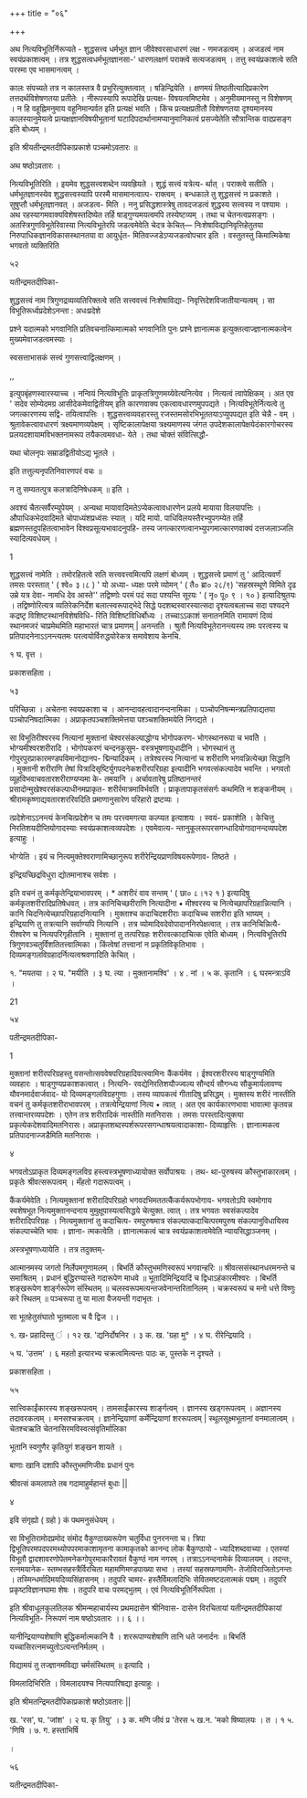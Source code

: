 +++
title = "०६"

+++

अथ नित्यविभूतिर्निरूप्यते - शुद्धसत्त्व धर्मभूत ज्ञान जीवेश्वरसाधारणं लक्ष - णमजडत्वम् । अजडत्वं नाम स्वयंप्रकाशत्वम् । तत्र शुद्धसत्वधर्मभूतज्ञानसा-' धारणलक्षणं पराक्त्वे सत्यजडत्वम् । तत्तु स्वयंप्रकाशत्वे सति परस्मा एव भासमानत्वम् । 

कालः संपच्यते तत्र न कालस्तत्र वै प्रभुरित्युक्तत्वात् । षडिन्द्रियेति । क्षणमयं तिष्ठतीत्यादिप्रकारेण तत्तदर्थविशेषणतया प्रतीतेः । नीरूपस्यापि रूपादेखि प्रत्यक्ष- विषयत्वमिष्टमेव । अनुमीयमानस्तु न विशेषणम् । न हि वहूह्निमनुमाय वहूनिमान्पर्वत इति प्रत्यक्षं भवति । किंच प्रत्यक्षप्रतीतौ विशेषणतया दृश्यमानस्य कालस्यानुमेयत्वे प्रत्यक्षज्ञानविषयीभूतानां घटादिपदार्थानामप्यानुमानिकत्वं प्रसज्येतेति सौत्रान्तिक वादप्रसङ्ग इति बोध्यम् । 

इति श्रीयतीन्द्रमतदीपिकाप्रकाशे पञ्चमोऽवतारः ॥ 

अथ षष्ठोऽवतारः । 

नित्यविभूतिरिति । इयमेव शुद्धसत्त्वशब्देन व्यवह्रियते । शुद्धं सत्त्वं यत्रेत्य- र्थात् । पराक्त्वे सतीति । धर्मभूतज्ञानस्येव शुद्धसत्त्वस्यापि परस्मै मासमानत्वात्प- राक्त्वम् । बन्धकाले तु शुद्धसत्त्वं न प्रकाशते । सुषुप्तौ धर्मभूतज्ञानवत् । अजडत्व- मिति । ननु प्रसिद्धशास्त्रेषु तावदजडत्वं शुद्धस्य सत्त्वस्य न पश्यामः । अथ रहस्यागमवाक्यविशेषस्तदिष्येत तर्हि षाड्गुण्यमयत्वमपि तस्येष्टव्यम् । तथा च चेतनत्वप्रसङ्गः । अतस्त्रिगुणविभूतेरिवास्या नित्यविभूतेरपि जडत्वमेवेति चेदत्र केचित्— निःशेषाविद्यानिवृत्तिहेतुतया निरुपाधिकज्ञानविकासस्थानतया वा आयुर्धृत- मितिवज्जडेऽप्यजडत्वोपचार इति । वस्तुतस्तु किमात्मिकेषा भगवतो व्यक्तिरिति 

५२ 

यतीन्द्रमतदीपिका- 

शुद्धसत्त्वं नाम त्रिगुणद्रव्यव्यतिरिक्तत्वे सति सत्त्ववत्त्वं निःशेषाविद्या- निवृत्तिदेशविजातीयान्यत्वम् । सा विभूतिरूर्ध्वप्रदेशेऽनन्ता : अधःप्रदेशे 

प्रश्ने यदात्मको भगवानिति प्रतिवचनात्किमात्मको भगवानिति पुनः प्रश्ने ज्ञानात्मक इत्युक्तत्वाज्ज्ञानात्मकत्वेन मुख्यमेवाजडत्वमस्याः । 

स्वसत्ताभासकं सत्त्वं गुणसत्त्वाद्विलक्षणम् । 

,, 

इत्युपबृंहणस्वारस्याच्च । नन्वियं नित्यविभूतिः प्राकृतत्रिगुणमय्येवेत्यनित्येव । नित्यत्वं त्वापेक्षिकम् । अत एव ' सदेव सोम्येदमग्र आसीदेकमेवाद्वितीयम् इति कारणवाक्य एकत्वावधारणमुपपद्यते । नित्यविभूतेर्नित्यत्वे तु जगत्कारणस्य सद्वि- तयित्वापत्तिः । शुद्धसत्त्वव्यवहारस्तु रजस्तमसोरभिभूततयाऽप्युपपद्यत इति चेन्नै - वम् । श्रुतावेकत्वावधारणं त्रक्ष्यमाणव्यपेक्षम् । सृष्टिकालापेक्षया त्रक्ष्यमाणस्य जंगत उपदेशकालापेक्षयेदंकारगोचरस्य प्रलयदशायामविभक्तनामरूप तयैकत्वमवधा- येते । तथा चोक्तं संवित्सिद्धौ- 

यथा चोलनृपः सम्राडद्वितीयोऽद्य भूतले । 

इति तत्तुल्यनृपतिनिवारणपरं वचः ॥ 

न तु सम्यतत्पुत्र कलत्रादिनिषेधकम् ॥ इति । 

अवश्यं चैतत्सर्वैरम्युपेयम् । अन्यथा मायावादिमतेऽप्येकत्वावधारणेन प्रलये मायाया विलयापत्तिः । औपाधिकभेदवादिमते चोपाध्यंशप्रध्वंसः स्यात् । यदि मायो. पाधिविलयस्तैरभ्युपगम्येत तर्हि ब्रह्मणस्तदुपहितत्वाभावेन विश्वप्रसूत्यभावादनुपहि- तस्य जगत्कारणत्वानभ्युपगमात्कारणवाक्यं दत्तजलाञ्जलि स्यादित्यवधेयम् । 

1 

शुद्धसत्त्वं नामेति । तमोरहितत्वे सति सत्त्ववत्त्वमित्यपि लक्षणं बोध्यम् । शुद्धसत्त्वे प्रमाणं तु ' आदित्यवर्णं तमसः परस्तात् ' ( श्वे० ३।८ ) ' यो अध्या- ध्यक्षः परमे व्योमन् ' ( तै० ब्रा० २८/९) 'सहस्रस्थूणे विमिते दृढ उम्रे यत्र देवा- नामधि देव आस्ते'' तद्विष्णोः परमं पदं सदा पश्यन्ति सूरयः ' ( नृ० पू० ९ । १० ) इत्यादिश्रुतयः । तद्विष्णोरित्यत्र व्यतिरेकनिर्देश बलात्स्वरूपाद्भेदे सिद्धे पदशब्दस्वारस्यात्सदा दृश्यत्वबलाच्च सदा पश्यदने कद्रष्टृ विशिष्टस्थानविशेषविधि- रिति विशिष्टविधिर्बोध्यः । तच्चाऽऽकाशं सनातनमिति रामायणं दिव्यं स्थानमजरं चाप्रमेथमिति महाभारतं चात्र प्रमाणम् | अनन्तति । श्रुतौ नित्यविभूतेरानन्त्यस्य तमः परत्वस्य च प्रतिपादनेनाऽऽनन्त्यतमः परत्वयोर्विरुद्धयोरेकत्र समावेशाय केनचि. 

१ घ. वृत्त । 

प्रकाशसहिता । 

५३ 

परिच्छिन्ना । अचेतना स्वयप्रकाशा च । आनन्दावहत्वादानन्दनामिका । पञ्चोपनिषन्मन्त्रप्रतिपाद्यतया पञ्चोपनिषदात्मिका । अप्राकृतपञ्चशक्तिमेत्तया पश्ञ्चशक्तिमयेति निगद्यते । 

सा विभूतिरीश्वरस्य नित्यानां मुक्तानां चेश्वरसंकल्पाद्धोग्य भोगोपकरण- भोगस्थानरूपा च भवतेि । भोग्यमीश्वरशरीरादि । भोगोपकरणं चन्दनकुसुम- वस्त्रभूषणायुधादीनि । भोगस्थानं तु गोपुरपुरप्राकारमण्डपविमानोद्यानप- द्मिन्यादिकम् । तत्रेश्वरस्य नित्यानां च शरीराणि भगवन्नित्येच्छा सिद्धानि । मुक्तानी शरीराणि तेषां पित्रादिसृष्टिर्युगपदनेकशरीरपरिग्रहा इत्यादीनि भगवत्संकल्पादेव भवन्ति । भगवतो व्यूहविभवाचवतारशरीराण्यप्यमा के- तमयानि । अर्चावतारेषु प्रतिष्ठानन्तरं प्रसादोन्मुखेश्वरसंकल्पाधीनमप्राकृत- शरीर्रमात्रमाविर्भवति । प्राकृतापाकृतसंसर्गः कथमिति न शङ्कनीयम् । श्रीरामकृष्णाद्यवतारशररिवदिति प्रमाणानुसारेण परिहारो द्रष्टव्यः । 

त्प्रदेशेनाऽऽनन्त्यं केनचित्प्रदेशेन च तमः परत्त्वमगत्या कल्प्यत इत्याशयः । स्वयं- प्रकाशेति । केचित्तु निरतिशयदीप्तियोगादस्याः स्वयंप्रकाशत्वव्यपदेशः । एवमेवात्य- न्तानुकूलरूपरसगन्धादियोगादानन्दव्यपदेश इत्याहुः । 

भोग्येति । इयं च नित्यमुक्तेश्वराणामिच्छानुरूप शरीरेन्द्रियप्राणविषयरूपेणाव- तिष्ठते । 

इन्द्रियच्छिद्रविधुरा द्योतमानाश्च सर्वशः । 

इति वचनं तु कर्मकृतेन्द्रियाभावपरम् । * अशरीरं वाव सन्तम् ' ( छा० ८।१२ १ ) इत्यादिषु कर्मकृतशरीरादिप्रतिषेधवत् । तत्र कानिचिच्छरीराणि नित्यादीना • मीश्वरस्य च नित्येच्छापरिग्रहान्नित्यानि । कानि चिदनित्येच्छापरिग्रहादनित्यानि । मुक्ताश्च कदाचिदशरीराः कदाचिच्च सशरीरा इति भाष्यम् । इन्द्रियाणि तु तत्रत्यानि सर्वाण्यपि नित्यानि । तत्र व्योमादिवदेवोपादाननिरपेक्षत्वात् । तत्र कानिचिन्नित्यै- रीश्वरेण च नित्यपरिगृहीतानि । मुक्तानां तु तत्परिग्रहः शरीरवत्कादाचित्क एवेति बोध्यम् । नित्यविभूतिरपि त्रिगुणवञ्चतुर्विंशतितत्त्वात्मिका । किंत्वेषां तत्त्वानां न प्रकृतिविकृतिभावः । दिव्यमङ्गलविग्रहादर्नित्यत्वश्रवणादिति केचित् । 

१. "मयतया । २ घ. "मयीति । ३ घ. त्या । मुक्तानामश्वि' । ४ . नां । ५ क. कृतानि । ६ घरमन्त्राऽवि । 

21 

५४ 

पतीन्द्रमतदीपिका- 

1 

मुक्तानां शरीरपरिग्रहस्तु वसन्तोत्सववेषपरिग्रहादिवत्स्वामिनः कैंकर्यमेव । ईश्वरशरीरस्य षाड्गुण्यमिति व्यवहारः । षाड्गुण्यप्रकाशकत्वात् । नित्यनि- रवद्येनिरतिशयौज्ज्वल्य सौन्दर्य सौगन्ध्य सौकुमार्यलावण्य यौवनमार्दवार्जवाद- यो दिव्यमङ्गलविग्रहगुणाः । तस्य व्यापकत्वं गीतादिषु प्रसिद्धम् । मुक्तस्य शरीरं नास्तीति वचनं तु कर्मकृतशरीराभावपरम् । तत्रत्येन्द्रियाणां नित्य • त्वात् । अत एव कार्यकारणभावा भावात्मा कृतवन्न तत्त्वान्तरव्यपदेशः । एतेन तत्र शरीरादिकं नास्तीति मतनिरासः । तमसः परस्तादित्युक्त्या प्रकृत्येकदेशवादिमतनिरासः। अप्राकृतशब्दस्पर्शरूपरसगन्धाश्रयत्वादाकाशा- दिव्याहृत्तिः । ज्ञानात्मकत्व प्रतिपादनाज्जडैमिति मतनिरासः । 

४ 

भगवतोऽप्राकृत दिव्यमङ्गलविग्र हस्त्वस्त्रभूषणाध्यायोक्त सर्वोपाश्रयः । तथ- था-पुरुषस्य कौस्तुभाकारत्वम् । प्रकृतेः श्रीवत्सरूपत्वम् । मँहतो गदारूपत्वम् । 

कैंकर्यमेवेति । नित्यमुक्तानां शरीरादिपरिग्रहो भगवदभिमततत्कैंकर्यरूपभोगाय- भगवतोऽपि स्वमोगाय स्वशेषभूत नित्यमुक्तानन्दनाय मुमुक्षूपास्यत्वसिद्धये चेत्युक्त. त्वात् । तत्र भगवतः स्वसंकल्पादेव शरीरादिपरिग्रहः । नित्यमुक्तानां तु कदाचित्प- रमपुरुषमात्र संकल्पात्कदाचित्परमपुरुष संकल्पानुविधायिस्व संकल्पाच्चेति भावः । ज्ञाना- त्मकत्वेति । ज्ञानात्मकत्वं चात्र स्वयंप्रकाशत्वमेवेति न्यायसिद्धाञ्जनम् । 

अस्त्रभूषणाध्यायेति । तत्र तदुक्तम्- 

आत्मानमस्य जगतो निर्लेपमगुणामलम् । बिभर्ति कौस्तुभमणिस्वरूपं भगवान्हरिः ॥ श्रीवत्ससंस्थानधरमनन्ते च समाश्रितम् । प्रधानं बुद्धिरण्यास्ते गदारूपेण माधवे ॥ भूतादिमिन्द्रियादिं च द्विधाऽहंकारमीश्वरः । बिभर्ति शङ्खरूपेण शार्ङ्गरूपेण संस्थितम् ॥ चलस्वरूपमत्यन्तजवेनान्तरितानिलम् । चक्रस्वरूपं च मनो धत्ते विष्णुः करे स्थितम् ॥ पञ्चरूपा तु या माला वैजयन्ती गदाभृतः । 

सा भूतहेतुसंघातो भूतमाला च वै द्विज ।। 

१. ख॰ प्रहादिस्तु ं । १२ ख. 'द्यनिर्दोषनिर । ३ क. ख. 'ग्रहा मु° । ४ घ. रीरेन्द्रियादि । 

५ घ. 'उत्तम' । ६ महतो इत्यारभ्य चक्रत्वमित्यन्तः पाठः क, पुस्तके न दृश्यते । 

प्रकाशसहिता । 

५५ 

सात्त्विकाईंकारस्य शङ्खरूपत्वम् । तामसाईंकारस्य शार्ङ्गत्वम् । ज्ञानस्य खड्गरूपत्वम् । अज्ञानस्य तदावरकत्वम् । मनसश्चक्रत्वम् । ज्ञानेन्द्रियाणां कर्मेन्द्रियाणां शररूपत्वम् | स्थूलसूक्ष्मभूतानां वनमालात्वम् । चेतश्चऋति चेतनासिरमविस्वत्संवृतिर्मालिका 

भूतानि स्वगुणैर कृतियुगं शङ्खन शायते । 

बाणाः खानि दशापि कौस्तुभमणिजीवः प्रधानं पुनः 

श्रीवत्सं कमलापते तब गदामाहुर्महान्तं बुधाः || 

४ 

इवि संगृह्यो ( ग्रहो ) कं पथमनुसंधेयम् । 

सा विभूतिरामोदप्रमोद संमोद वैकुण्ठाख्यरूपेण चतुर्विधा पुनरनन्ता च। त्रिपा द्विभूतिपरमपदपरमथ्योपपरमाकाशामृतना कामाकृतको कानन्द लोक बैकुण्ठायो - ध्यादिशब्दवाच्या । एतस्यां विभूतौ द्वादशावरणोपेतमनेकगोपुरमाकारैरावतं वैकुण्ठं नाम नगरम् । तत्राऽऽनन्दनामेकं दिव्यालयम् । तदन्तः, रत्नमयानेक- स्तम्भसहस्त्रैर्विरचिता महामणिमण्डपाख्या सभा । तस्यां सहस्रफणामणि- तेजोविराजितोऽनन्तः । तस्मिन्धर्मादिमयदिव्यसिंहासनम् । तदुपरि चामर- हस्तैर्विमलादिभिः सेवितमष्टदलात्मकं पद्मम् । तदुपरि प्रकृष्टविज्ञानघामा शेषः । तदुपरि वाचः परमद्भुतम् । एवं नित्यविभूतिर्निरूपिता । 

इति श्रीवाधूलकुलतिलक श्रीमन्महाचार्यस्य प्रथमदासेन श्रीनिवास- दासेन विरचितायां यतीन्द्रमतदीपिकायां नित्यविभूति- निरूपणं नाम षष्ठोऽवतारः ।। ६ ।। 

यानीन्द्रियाण्यशेषाणि बुद्धिकर्मात्मकानि वै । शररूपाण्यशेषाणि तानि धते जनार्दनः ॥ बिभर्ति यच्चासिरत्नमच्युतोऽत्यन्तनिर्मलम् । 

विद्यामयं तु तज्ज्ञानमविद्या चर्मसंस्थितम् ॥ इत्यादि । 

विमलादिभिरिति । विमलादयश्च नित्यपारिषद्या इत्याहुः । 

इति श्रीमतन्द्रिमतदीपिकाप्रकाशे षष्ठोऽवतारः || 

ख. 'रस', घ. 'जांश' । २ घ. कृ तियु' । ३ क. मणि जीवं प्र 'तेरस ५ ख.न. 'मको षिष्यालयः । त । १ ५. 'णिषि । ७. ग. हस्ताभिर्षि 

। 

५६ 

यतीन्द्रमतदीपिका- 
